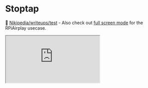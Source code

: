 # Stoptap

🐎 <a href="https://www.nikipedia.xyz/writeups#test">Nikipedia/writeups/test</a> - Also check out <a href="https://docs.google.com/presentation/d/1JeRhYhLcT-osPDgdUhz_e53RfOX2HFL8juZKho7yJS4/present?rm=minimal&start=true&delayms=3000&slide=id.p">full screen mode</a> for the RPiAirplay usecase.</p>
<div class="responsive-google-slides">
      <iframe src="https://docs.google.com/presentation/d/1JeRhYhLcT-osPDgdUhz_e53RfOX2HFL8juZKho7yJS4/embed?rm=minimal&start=false&slide=id.p"></iframe>
    </div>

